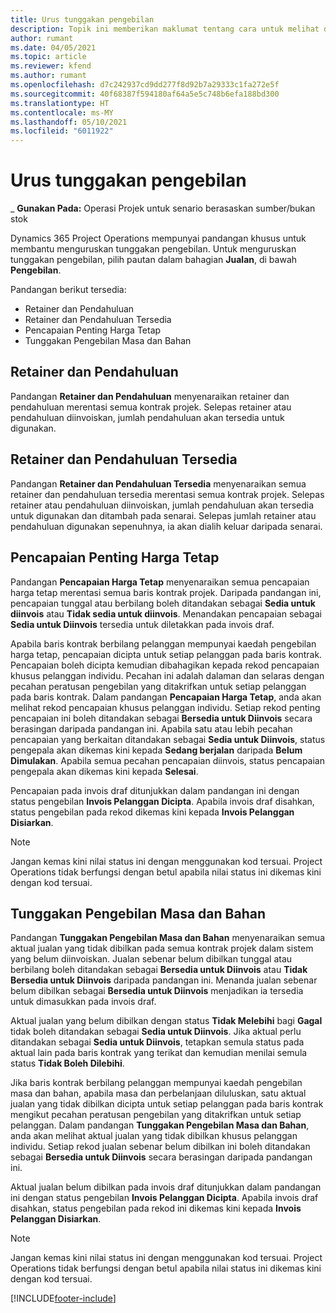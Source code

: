 ```yaml
---
title: Urus tunggakan pengebilan
description: Topik ini memberikan maklumat tentang cara untuk melihat dan bekerja dengan tunggakan pengebilan dalam Project Operations.
author: rumant
ms.date: 04/05/2021
ms.topic: article
ms.reviewer: kfend
ms.author: rumant
ms.openlocfilehash: d7c242937cd9dd277f8d92b7a29333c1fa272e5f
ms.sourcegitcommit: 40f68387f594180af64a5e5c748b6efa188bd300
ms.translationtype: HT
ms.contentlocale: ms-MY
ms.lasthandoff: 05/10/2021
ms.locfileid: "6011922"
---
```

# <a name="manage-billing-backlog"></a>Urus tunggakan pengebilan

_ **Gunakan Pada:** Operasi Projek untuk senario berasaskan sumber/bukan stok

Dynamics 365 Project Operations mempunyai pandangan khusus untuk membantu menguruskan tunggakan pengebilan. Untuk menguruskan tunggakan pengebilan, pilih pautan dalam bahagian **Jualan**, di bawah **Pengebilan**. 

Pandangan berikut tersedia:

- Retainer dan Pendahuluan
- Retainer dan Pendahuluan Tersedia
- Pencapaian Penting Harga Tetap
- Tunggakan Pengebilan Masa dan Bahan

## <a name="retainers-and-advances"></a>Retainer dan Pendahuluan

Pandangan **Retainer dan Pendahuluan** menyenaraikan retainer dan pendahuluan merentasi semua kontrak projek. Selepas retainer atau pendahuluan diinvoiskan, jumlah pendahuluan akan tersedia untuk digunakan.

## <a name="available-retainers-and-advances"></a>Retainer dan Pendahuluan Tersedia

Pandangan **Retainer dan Pendahuluan Tersedia** menyenaraikan semua retainer dan pendahuluan tersedia merentasi semua kontrak projek. Selepas retainer atau pendahuluan diinvoiskan, jumlah pendahuluan akan tersedia untuk digunakan dan ditambah pada senarai. Selepas jumlah retainer atau pendahuluan digunakan sepenuhnya, ia akan dialih keluar daripada senarai.

## <a name="fixed-price-milestones"></a>Pencapaian Penting Harga Tetap

Pandangan **Pencapaian Harga Tetap** menyenaraikan semua pencapaian harga tetap merentasi semua baris kontrak projek. Daripada pandangan ini, pencapaian tunggal atau berbilang boleh ditandakan sebagai **Sedia untuk diinvois** atau **Tidak sedia untuk diinvois**. Menandakan pencapaian sebagai **Sedia untuk Diinvois** tersedia untuk diletakkan pada invois draf.

Apabila baris kontrak berbilang pelanggan mempunyai kaedah pengebilan harga tetap, pencapaian dicipta untuk setiap pelanggan pada baris kontrak. Pencapaian boleh dicipta kemudian dibahagikan kepada rekod pencapaian khusus pelanggan individu. Pecahan ini adalah dalaman dan selaras dengan pecahan peratusan pengebilan yang ditakrifkan untuk setiap pelanggan pada baris kontrak. Dalam pandangan **Pencapaian Harga Tetap**, anda akan melihat rekod pencapaian khusus pelanggan individu. Setiap rekod penting pencapaian ini boleh ditandakan sebagai **Bersedia untuk Diinvois** secara berasingan daripada pandangan ini. Apabila satu atau lebih pecahan pencapaian yang berkaitan ditandakan sebagai **Sedia untuk Diinvois**, status pengepala akan dikemas kini kepada **Sedang berjalan** daripada **Belum Dimulakan**. Apabila semua pecahan pencapaian diinvois, status pencapaian pengepala akan dikemas kini kepada **Selesai**.

Pencapaian pada invois draf ditunjukkan dalam pandangan ini dengan status pengebilan **Invois Pelanggan Dicipta**. Apabila invois draf disahkan, status pengebilan pada rekod dikemas kini kepada **Invois Pelanggan Disiarkan**. 

> [!NOTE] 
> Jangan kemas kini nilai status ini dengan menggunakan kod tersuai. Project Operations tidak berfungsi dengan betul apabila nilai status ini dikemas kini dengan kod tersuai.

## <a name="time-and-material-billing-backlog"></a>Tunggakan Pengebilan Masa dan Bahan

Pandangan **Tunggakan Pengebilan Masa dan Bahan** menyenaraikan semua aktual jualan yang tidak dibilkan pada semua kontrak projek dalam sistem yang belum diinvoiskan. Jualan sebenar belum dibilkan tunggal atau berbilang boleh ditandakan sebagai **Bersedia untuk Diinvois** atau **Tidak Bersedia untuk Diinvois** daripada pandangan ini. Menanda jualan sebenar belum dibilkan sebagai **Bersedia untuk Diinvois** menjadikan ia tersedia untuk dimasukkan pada invois draf.

Aktual jualan yang belum dibilkan dengan status **Tidak Melebihi** bagi **Gagal** tidak boleh ditandakan sebagai **Sedia untuk Diinvois**. Jika aktual perlu ditandakan sebagai **Sedia untuk Diinvois**, tetapkan semula status pada aktual lain pada baris kontrak yang terikat dan kemudian menilai semula status **Tidak Boleh Dilebihi**.

Jika baris kontrak berbilang pelanggan mempunyai kaedah pengebilan masa dan bahan, apabila masa dan perbelanjaan diluluskan, satu aktual jualan yang tidak dibilkan dicipta untuk setiap pelanggan pada baris kontrak mengikut pecahan peratusan pengebilan yang ditakrifkan untuk setiap pelanggan. Dalam pandangan **Tunggakan Pengebilan Masa dan Bahan**, anda akan melihat aktual jualan yang tidak dibilkan khusus pelanggan individu. Setiap rekod jualan sebenar belum dibilkan ini boleh ditandakan sebagai **Bersedia untuk Diinvois** secara berasingan daripada pandangan ini.

Aktual jualan belum dibilkan pada invois draf ditunjukkan dalam pandangan ini dengan status pengebilan **Invois Pelanggan Dicipta**. Apabila invois draf disahkan, status pengebilan pada rekod ini dikemas kini kepada **Invois Pelanggan Disiarkan**. 

> [!NOTE] 
> Jangan kemas kini nilai status ini dengan menggunakan kod tersuai. Project Operations tidak berfungsi dengan betul apabila nilai status ini dikemas kini dengan kod tersuai.


[!INCLUDE[footer-include](../includes/footer-banner.md)]
